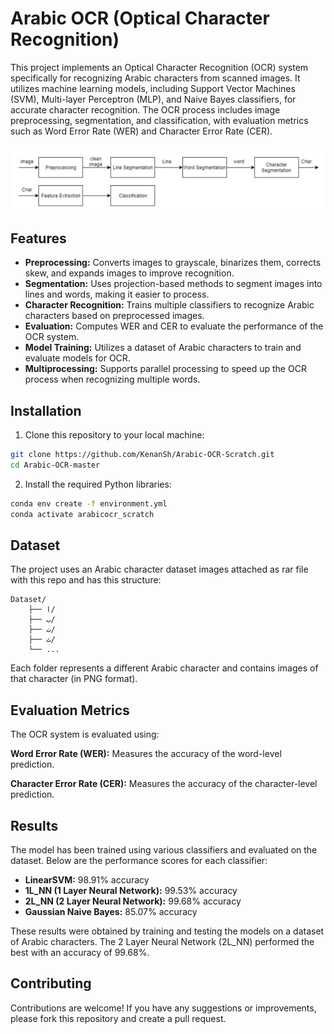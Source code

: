 # Arabic OCR (Optical Character Recognition)
This project implements an Optical Character Recognition (OCR) system specifically for recognizing Arabic characters from scanned images. It utilizes machine learning models, including Support Vector Machines (SVM), Multi-layer Perceptron (MLP), and Naive Bayes classifiers, for accurate character recognition. The OCR process includes image preprocessing, segmentation, and classification, with evaluation metrics such as Word Error Rate (WER) and Character Error Rate (CER).

![Structure](src/assets/strucure.png)

## Features
- **Preprocessing:** Converts images to grayscale, binarizes them, corrects skew, and expands images to improve recognition.
- **Segmentation:** Uses projection-based methods to segment images into lines and words, making it easier to process.
- **Character Recognition:** Trains multiple classifiers to recognize Arabic characters based on preprocessed images.
- **Evaluation:** Computes WER and CER to evaluate the performance of the OCR system.
- **Model Training:** Utilizes a dataset of Arabic characters to train and evaluate models for OCR.
- **Multiprocessing:** Supports parallel processing to speed up the OCR process when recognizing multiple words.

## Installation
1. Clone this repository to your local machine:
```bash
git clone https://github.com/KenanSh/Arabic-OCR-Scratch.git
cd Arabic-OCR-master
```
2. Install the required Python libraries:
```bash
conda env create -f environment.yml
conda activate arabicocr_scratch
```

## Dataset
The project uses an Arabic character dataset images attached as rar file with this repo and has this structure:
```
Dataset/
    ├── ا/
    ├── ب/
    ├── ت/
    ├── ث/
    └── ...
```
Each folder represents a different Arabic character and contains images of that character (in PNG format).

## Evaluation Metrics
The OCR system is evaluated using:

**Word Error Rate (WER):** Measures the accuracy of the word-level prediction.

**Character Error Rate (CER):** Measures the accuracy of the character-level prediction.

## Results
The model has been trained using various classifiers and evaluated on the dataset. Below are the performance scores for each classifier:

- **LinearSVM:** 98.91% accuracy
- **1L_NN (1 Layer Neural Network):** 99.53% accuracy
- **2L_NN (2 Layer Neural Network):** 99.68% accuracy
- **Gaussian Naive Bayes:** 85.07% accuracy

These results were obtained by training and testing the models on a dataset of Arabic characters. The 2 Layer Neural Network (2L_NN) performed the best with an accuracy of 99.68%.

## Contributing
Contributions are welcome! If you have any suggestions or improvements, please fork this repository and create a pull request.
